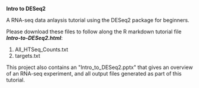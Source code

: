 **Intro to DESeq2**

A RNA-seq data anlaysis tutorial using the DESeq2 package for beginners.

Please download these files to follow along the R markdown tutorial file ***Intro-to-DESeq2.html***:
1) All_HTSeq_Counts.txt
2) targets.txt

This project also contains an "Intro_to_DESeq2.pptx" that gives an overview of an RNA-seq experiment, and all output files generated as part of this tutorial.
